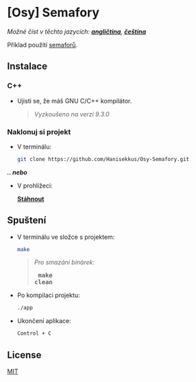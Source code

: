 # [Osy] Semafory

*Možné číst v těchto jazycích: [**angličtina**](https://github.com/Hanisekkus/Osy-Semafory), [**čeština**](https://github.com/Hanisekkus/Osy-Semafory/blob/master/README.cz.md)*

Příklad použití [semaforů](https://cs.wikipedia.org/wiki/Semafor_(synchronizace)).

## Instalace

### C++
* Ujisti se, že máš GNU C/C++ kompilátor.
 
  > *Vyzkoušeno na verzi 9.3.0*  

### Naklonuj si projekt
* V terminálu:

   ```bash
   git clone https://github.com/Hanisekkus/Osy-Semafory.git
   ```

**_.. nebo_** 
* V prohlížeci:

   [**Stáhnout**](https://github.com/Hanisekkus/Osy-Semafory/archive/master.zip)

## Spuštení

* V terminálu ve složce s projektem:

   ```bash
   make
   ```
   
   > *Pro smazání binárek:*
   > **<pre>  make clean</pre>**
   
* Po kompilaci projektu:

  ```bash
  ./app
  ```
  
* Ukončení aplikace:

  ```bash
  Control + C
  ```

## License
[MIT](https://choosealicense.com/licenses/mit/)
